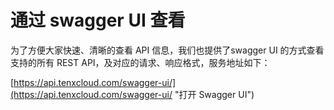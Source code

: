# 通过 swagger UI 查看
为了方便大家快速、清晰的查看 API 信息，我们也提供了swagger UI 的方式查看支持的所有 REST API，及对应的请求、响应格式，服务地址如下：

  [https://api.tenxcloud.com/swagger-ui/](https://api.tenxcloud.com/swagger-ui/ "打开  Swagger UI")



